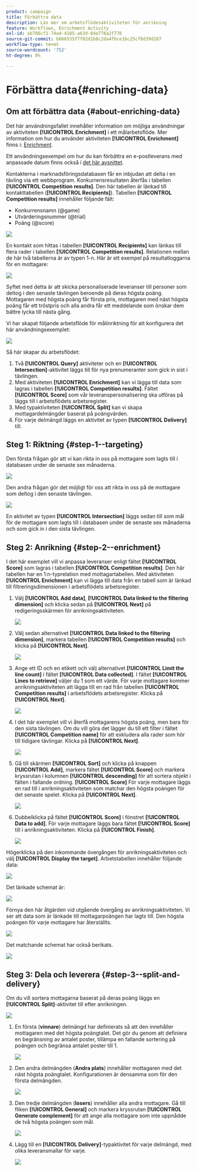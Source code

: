 ```yaml
---
product: campaign
title: Förbättra data
description: Läs mer om arbetsflödesaktiviteten för anrikning
feature: Workflows, Enrichment Activity
exl-id: ab786cf1-74a4-4185-a63d-84e776a2f776
source-git-commit: b666535f7f82d1b8c2da4fbce1bc25cf8d39d187
workflow-type: tm+mt
source-wordcount: '752'
ht-degree: 0%

---
```


# Förbättra data{#enriching-data}



## Om att förbättra data {#about-enriching-data}

Det här användningsfallet innehåller information om möjliga användningar av aktiviteten **[!UICONTROL Enrichment]** i ett målarbetsflöde. Mer information om hur du använder aktiviteten **[!UICONTROL Enrichment]** finns i: [Enrichment](enrichment.md).

Ett användningsexempel om hur du kan förbättra en e-postleverans med anpassade datum finns också i [det här avsnittet](email-enrichment-with-custom-date-fields.md).

Kontakterna i marknadsföringsdatabasen får en inbjudan att delta i en tävling via ett webbprogram. Konkurrensresultaten återfås i tabellen **[!UICONTROL Competition results]**. Den här tabellen är länkad till kontakttabellen (**[!UICONTROL Recipients]**). Tabellen **[!UICONTROL Competition results]** innehåller följande fält:

* Konkurrensnamn (@game)
* Utvärderingsnummer (@trial)
* Poäng (@score)

![](assets/uc1_enrich_1.png)

En kontakt som hittas i tabellen **[!UICONTROL Recipients]** kan länkas till flera rader i tabellen **[!UICONTROL Competition results]**. Relationen mellan de här två tabellerna är av typen 1-n. Här är ett exempel på resultatloggarna för en mottagare:

![](assets/uc1_enrich_2.png)

Syftet med detta är att skicka personaliserade leveranser till personer som deltog i den senaste tävlingen beroende på deras högsta poäng. Mottagaren med högsta poäng får första pris, mottagaren med näst högsta poäng får ett tröstpris och alla andra får ett meddelande som önskar dem bättre lycka till nästa gång.

Vi har skapat följande arbetsflöde för målinriktning för att konfigurera det här användningsexemplet:

![](assets/uc1_enrich_3.png)

Så här skapar du arbetsflödet:

1. Två **[!UICONTROL Query]** aktiviteter och en **[!UICONTROL Intersection]**-aktivitet läggs till för nya prenumeranter som gick in sist i tävlingen.
1. Med aktiviteten **[!UICONTROL Enrichment]** kan vi lägga till data som lagras i tabellen **[!UICONTROL Competition results]**. Fältet **[!UICONTROL Score]** som vår leveranspersonalisering ska utföras på läggs till i arbetsflödets arbetsregister.
1. Med typaktiviteten **[!UICONTROL Split]** kan vi skapa mottagardelmängder baserat på poängvärden.
1. För varje delmängd läggs en aktivitet av typen **[!UICONTROL Delivery]** till.

## Steg 1: Riktning {#step-1--targeting}

Den första frågan gör att vi kan rikta in oss på mottagare som lagts till i databasen under de senaste sex månaderna.

![](assets/uc1_enrich_4.png)

Den andra frågan gör det möjligt för oss att rikta in oss på de mottagare som deltog i den senaste tävlingen.

![](assets/uc1_enrich_5.png)

En aktivitet av typen **[!UICONTROL Intersection]** läggs sedan till som mål för de mottagare som lagts till i databasen under de senaste sex månaderna och som gick in i den sista tävlingen.

## Steg 2: Anrikning {#step-2--enrichment}

I det här exemplet vill vi anpassa leveranser enligt fältet **[!UICONTROL Score]** som lagras i tabellen **[!UICONTROL Competition results]**. Den här tabellen har en 1:n-typrelation med mottagartabellen. Med aktiviteten **[!UICONTROL Enrichment]** kan vi lägga till data från en tabell som är länkad till filtreringsdimensionen i arbetsflödets arbetsregister.

1. Välj **[!UICONTROL Add data]**, **[!UICONTROL Data linked to the filtering dimension]** och klicka sedan på **[!UICONTROL Next]** på redigeringsskärmen för anrikningsaktiviteten.

   ![](assets/uc1_enrich_6.png)

1. Välj sedan alternativet **[!UICONTROL Data linked to the filtering dimension]**, markera tabellen **[!UICONTROL Competition results]** och klicka på **[!UICONTROL Next]**.

   ![](assets/uc1_enrich_7.png)

1. Ange ett ID och en etikett och välj alternativet **[!UICONTROL Limit the line count]** i fältet **[!UICONTROL Data collected]**. I fältet **[!UICONTROL Lines to retrieve]** väljer du 1 som ett värde. För varje mottagare kommer anrikningsaktiviteten att lägga till en rad från tabellen **[!UICONTROL Competition results]** i arbetsflödets arbetsregister. Klicka på **[!UICONTROL Next]**.

   ![](assets/uc1_enrich_8.png)

1. I det här exemplet vill vi återfå mottagarens högsta poäng, men bara för den sista tävlingen. Om du vill göra det lägger du till ett filter i fältet **[!UICONTROL Competition name]** för att exkludera alla rader som hör till tidigare tävlingar. Klicka på **[!UICONTROL Next]**.

   ![](assets/uc1_enrich_9.png)

1. Gå till skärmen **[!UICONTROL Sort]** och klicka på knappen **[!UICONTROL Add]**, markera fältet **[!UICONTROL Score]** och markera kryssrutan i kolumnen **[!UICONTROL descending]** för att sortera objekt i fälten i fallande ordning. **[!UICONTROL Score]** För varje mottagare läggs en rad till i anrikningsaktiviteten som matchar den högsta poängen för det senaste spelet. Klicka på **[!UICONTROL Next]**.

   ![](assets/uc1_enrich_10.png)

1. Dubbelklicka på fältet **[!UICONTROL Score]** i fönstret **[!UICONTROL Data to add]**. För varje mottagare läggs bara fältet **[!UICONTROL Score]** till i anrikningsaktiviteten. Klicka på **[!UICONTROL Finish]**.

   ![](assets/uc1_enrich_11.png)

Högerklicka på den inkommande övergången för anrikningsaktiviteten och välj **[!UICONTROL Display the target]**. Arbetstabellen innehåller följande data:

![](assets/uc1_enrich_13.png)

Det länkade schemat är:

![](assets/uc1_enrich_15.png)

Förnya den här åtgärden vid utgående övergång av anrikningsaktiviteten. Vi ser att data som är länkade till mottagarpoängen har lagts till. Den högsta poängen för varje mottagare har återställts.

![](assets/uc1_enrich_12.png)

Det matchande schemat har också berikats.

![](assets/uc1_enrich_14.png)

## Steg 3: Dela och leverera {#step-3--split-and-delivery}

Om du vill sortera mottagarna baserat på deras poäng läggs en **[!UICONTROL Split]**-aktivitet till efter anrikningen.

![](assets/uc1_enrich_18.png)

1. En första (**vinnare**) delmängd har definierats så att den innehåller mottagaren med det högsta poängtalet. Det gör du genom att definiera en begränsning av antalet poster, tillämpa en fallande sortering på poängen och begränsa antalet poster till 1.

   ![](assets/uc1_enrich_16.png)

1. Den andra delmängden (**Andra plats**) innehåller mottagaren med det näst högsta poängtalet. Konfigurationen är densamma som för den första delmängden.

   ![](assets/uc1_enrich_17.png)

1. Den tredje delmängden (**losers**) innehåller alla andra mottagare. Gå till fliken **[!UICONTROL General]** och markera kryssrutan **[!UICONTROL Generate complement]** för att ange alla mottagare som inte uppnådde de två högsta poängen som mål.

   ![](assets/uc1_enrich_19.png)

1. Lägg till en **[!UICONTROL Delivery]**-typaktivitet för varje delmängd, med olika leveransmallar för varje.

   ![](assets/uc1_enrich_20.png)
